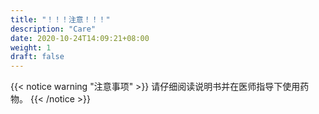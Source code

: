 ```yaml
---
title: "！！！注意！！！"
description: "Care"
date: 2020-10-24T14:09:21+08:00
weight: 1
draft: false
---
```

{{< notice warning "注意事项" >}}
请仔细阅读说明书并在医师指导下使用药物。
{{< /notice >}}